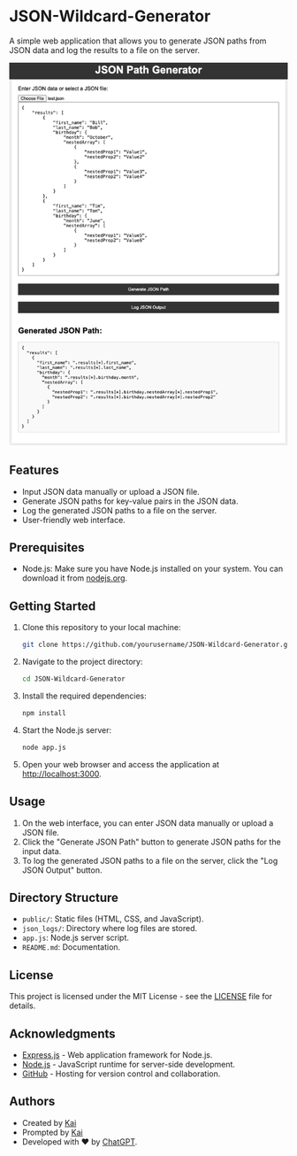 # JSON-Wildcard-Generator

A simple web application that allows you to generate JSON paths from JSON data and log the results to a file on the server.

![screenshot of app interface](image.png)

## Features

- Input JSON data manually or upload a JSON file.
- Generate JSON paths for key-value pairs in the JSON data.
- Log the generated JSON paths to a file on the server.
- User-friendly web interface.

## Prerequisites

- Node.js: Make sure you have Node.js installed on your system. You can download it from [nodejs.org](https://nodejs.org/).

## Getting Started

1. Clone this repository to your local machine:

   ```bash
   git clone https://github.com/yourusername/JSON-Wildcard-Generator.git
   ```

2. Navigate to the project directory:

   ```bash
   cd JSON-Wildcard-Generator
   ```

3. Install the required dependencies:

   ```bash
   npm install
   ```

4. Start the Node.js server:

   ```bash
   node app.js
   ```

5. Open your web browser and access the application at [http://localhost:3000](http://localhost:3000).

## Usage

1. On the web interface, you can enter JSON data manually or upload a JSON file.
2. Click the "Generate JSON Path" button to generate JSON paths for the input data.
3. To log the generated JSON paths to a file on the server, click the "Log JSON Output" button.

## Directory Structure

- `public/`: Static files (HTML, CSS, and JavaScript).
- `json_logs/`: Directory where log files are stored.
- `app.js`: Node.js server script.
- `README.md`: Documentation.

## License

This project is licensed under the MIT License - see the [LICENSE](LICENSE) file for details.

## Acknowledgments

- [Express.js](https://expressjs.com/) - Web application framework for Node.js.
- [Node.js](https://nodejs.org/) - JavaScript runtime for server-side development.
- [GitHub](https://github.com/) - Hosting for version control and collaboration.

## Authors

- Created by [Kai](https://github.com/kai-wss/)
- Prompted by [Kai](https://github.com/kai-wss/)
- Developed with ❤️ by [ChatGPT](https://github.com/chatgpt).

